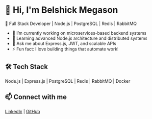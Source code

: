 # 👋 Hi, I'm Belshick Megason
🌟 Full Stack Developer | Node.js | PostgreSQL | Redis | RabbitMQ

- 🔭 I’m currently working on microservices-based backend systems
- 🌱 Learning advanced Node.js architecture and distributed systems
- 💬 Ask me about Express.js, JWT, and scalable APIs
- ⚡ Fun fact: I love building things that automate work!

## 🛠️ Tech Stack
Node.js | Express.js | PostgreSQL | Redis | RabbitMQ | Docker

## 📫 Connect with me
[LinkedIn](https://linkedin.com/in/yourprofile) | [GitHub](https://github.com/belshick-megason)
